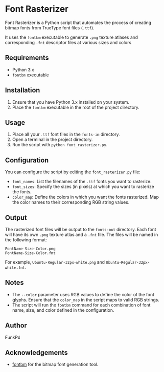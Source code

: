 # Font Rasterizer

Font Rasterizer is a Python script that automates the process of creating bitmap fonts from TrueType font files (`.ttf`). 

It uses the `fontbm` executable to generate `.png` texture atlases and corresponding `.fnt` descriptor files at various sizes and colors.

## Requirements

- Python 3.x
- `fontbm` executable

## Installation

1. Ensure that you have Python 3.x installed on your system.
2. Place the `fontbm` executable in the root of the project directory.

## Usage

1. Place all your `.ttf` font files in the `fonts-in` directory.
2. Open a terminal in the project directory.
3. Run the script with `python font_rasterizer.py`.

## Configuration

You can configure the script by editing the `font_rasterizer.py` file:

- `font_names`: List the filenames of the `.ttf` fonts you want to rasterize.
- `font_sizes`: Specify the sizes (in pixels) at which you want to rasterize the fonts.
- `color_map`: Define the colors in which you want the fonts rasterized. Map the color names to their corresponding RGB string values.

## Output

The rasterized font files will be output to the `fonts-out` directory. Each font will have its own `.png` texture atlas and a `.fnt` file. The files will be named in the following format:

```
FontName-Size-Color.png
FontName-Size-Color.fnt
```

For example, `Ubuntu-Regular-32px-white.png` and `Ubuntu-Regular-32px-white.fnt`.

## Notes

- The `--color` parameter uses RGB values to define the color of the font glyphs. Ensure that the `color_map` in the script maps to valid RGB strings.
- The script will run the `fontbm` command for each combination of font name, size, and color defined in the configuration.

## Author

FunkPd

## Acknowledgements

- [fontbm](https://github.com/vladimirgamalyan/fontbm) for the bitmap font generation tool.